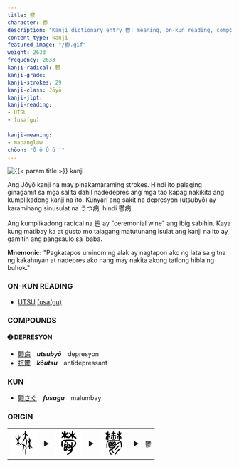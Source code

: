 ```yaml
---
title: 鬱
character: 鬱
description: "Kanji dictionary entry 鬱: meaning, on-kun reading, compounds, origin, related kanji"
content_type: kanji
featured_image: "/鬱.gif"
weight: 2633
frequency: 2633
kanji-radical: 鬱
kanji-grade:
kanji-strokes: 29
kanji-class: Jōyō
kanji-jlpt:
kanji-reading:
- UTSU
- fusa(gu)

kanji-meaning:
- mapanglaw
chōon: "Ō ō Ū ū ’"
---
```

[//]: # (Don't edit the line below.)
<img class="kanji" alt="{{< param title >}} kanji" src="{{< param title >}}.gif">

Ang Jōyō kanji na may pinakamaraming strokes. Hindi ito palaging ginagamit sa mga salita dahil nadedepres ang mga tao kapag nakikita ang kumplikadong kanji na ito. Kunyari ang sakit na depresyon (utsubyō) ay karamihang sinusulat na うつ病, hindi 鬱病.

Ang kumplikadong radical na 鬯 ay "ceremonial wine" ang ibig sabihin. Kaya kung matibay ka at gusto mo talagang matutunang isulat ang kanji na ito ay gamitin ang pangsaulo sa ibaba.

**Mnemonic:** "Pagkatapos uminom ng alak  ay nagtapon ako ng lata sa gitna ng kakahuyan at nadepres ako nang may nakita akong tatlong hibla ng buhok."

### ON-KUN READING

[//]: # (Don't edit the line below. ON-KUN READING code is automatically generated.)
- [UTSU](../../kanji-reading/utsu) [fusa(gu)](../../kanji-reading/fusa(gu))

### COMPOUNDS

#### ➊ **DEPRESYON**
  - [鬱](../鬱)[病](../病)　***utsubyō***　depresyon
  - [抗](../抗)[鬱](../鬱)　***kōutsu***　antidepressant

### KUN

  - [鬱さぐ](../鬱)　***fusagu***　malumbay

### ORIGIN

<table class="kanji-table"><tr><td>
<img src="60px-鬱-oracle.svg.png">
</td><td>▶</td><td>
<img src="60px-鬱-slip.svg.png">
</td><td>▶</td><td>
<img src="60px-鬱-seal.svg.png">
</td><td>▶</td>
<td class="kanji-origin">鬱</td>
</tr></table>